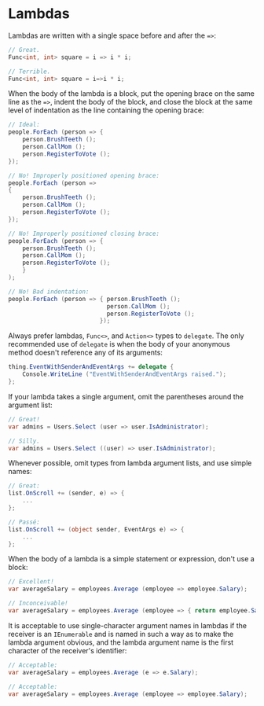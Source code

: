 # Lambdas

Lambdas are written with a single space before and after the `=>`:

```csharp
// Great.
Func<int, int> square = i => i * i;

// Terrible.
Func<int, int> square = i=>i * i;
```

When the body of the lambda is a block, put the opening brace on the same line as the `=>`, indent the body of the block,
and close the block at the same level of indentation as the line containing the opening brace:

```csharp
// Ideal:
people.ForEach (person => {
	person.BrushTeeth ();
	person.CallMom ();
	person.RegisterToVote ();
});

// No! Improperly positioned opening brace:
people.ForEach (person =>
{
	person.BrushTeeth ();
	person.CallMom ();
	person.RegisterToVote ();
});

// No! Improperly positioned closing brace:
people.ForEach (person => {
	person.BrushTeeth ();
	person.CallMom ();
	person.RegisterToVote ();
	}
);

// No! Bad indentation:
people.ForEach (person => { person.BrushTeeth ();
                            person.CallMom ();
                            person.RegisterToVote ();
                          });
```

Always prefer lambdas, `Func<>`, and `Action<>` types to `delegate`. The only recommended use of `delegate` is when the body of your anonymous method doesn't reference any of its arguments:

```csharp
thing.EventWithSenderAndEventArgs += delegate {
	Console.WriteLine ("EventWithSenderAndEventArgs raised.");
};
```

If your lambda takes a single argument, omit the parentheses around the argument list:

```csharp
// Great!
var admins = Users.Select (user => user.IsAdministrator);

// Silly.
var admins = Users.Select ((user) => user.IsAdministrator);
```

Whenever possible, omit types from lambda argument lists, and use simple names:

```csharp
// Great:
list.OnScroll += (sender, e) => {
	...
};

// Passé:
list.OnScroll += (object sender, EventArgs e) => {
	...
};
```

When the body of a lambda is a simple statement or expression, don't use a block:

```csharp
// Excellent!
var averageSalary = employees.Average (employee => employee.Salary);

// Inconceivable!
var averageSalary = employees.Average (employee => { return employee.Salary; });
```

It is acceptable to use single-character argument names in lambdas if the receiver is an `IEnumerable` and is named in such a way as to make the lambda argument obvious, and the lambda argument name is the first character of the receiver's identifier:

```csharp
// Acceptable:
var averageSalary = employees.Average (e => e.Salary);

// Acceptable:
var averageSalary = employees.Average (employee => employee.Salary);
```
